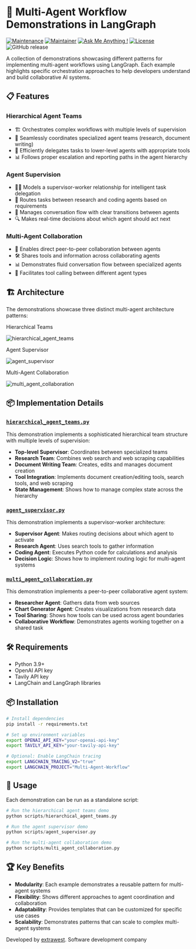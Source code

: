 # 🤖 Multi-Agent Workflow Demonstrations in LangGraph

[![Maintenance](https://img.shields.io/badge/Maintained%3F-yes-green.svg)]()
[![Maintainer](https://img.shields.io/static/v1?label=Yevhen%20Ruban&message=Maintainer&color=red)](mailto:yevhen.ruban@extrawest.com)
[![Ask Me Anything !](https://img.shields.io/badge/Ask%20me-anything-1abc9c.svg)]()
[![License](https://img.shields.io/badge/License-Apache_2.0-blue.svg)](https://opensource.org/licenses/Apache-2.0)
![GitHub release](https://img.shields.io/badge/release-v1.0.0-blue)

A collection of demonstrations showcasing different patterns for implementing multi-agent workflows using LangGraph. 
Each example highlights specific orchestration approaches to help developers understand and build collaborative AI systems.

## 📋 Features

### Hierarchical Agent Teams
- 🏗️ Orchestrates complex workflows with multiple levels of supervision
- 🔄 Seamlessly coordinates specialized agent teams (research, document writing)
- 🧠 Efficiently delegates tasks to lower-level agents with appropriate tools
- 📊 Follows proper escalation and reporting paths in the agent hierarchy

### Agent Supervision
- 👨‍💼 Models a supervisor-worker relationship for intelligent task delegation
- 🔄 Routes tasks between research and coding agents based on requirements
- 🚦 Manages conversation flow with clear transitions between agents
- 🔍 Makes real-time decisions about which agent should act next

### Multi-Agent Collaboration
- 🤝 Enables direct peer-to-peer collaboration between agents
- 🛠️ Shares tools and information across collaborating agents
- 📊 Demonstrates fluid conversation flow between specialized agents
- 📡 Facilitates tool calling between different agent types

## 🏗️ Architecture

The demonstrations showcase three distinct multi-agent architecture patterns:

Hierarchical Teams

![hierarchical_agent_teams](https://github.com/user-attachments/assets/0be43be6-a083-46d8-8f6e-024ee5c9b049)

Agent Supervisor

![agent_supervisor](https://github.com/user-attachments/assets/46ef788f-d529-4903-a8c0-e10275e58826)

Multi-Agent Collaboration

![multi_agent_collaboration](https://github.com/user-attachments/assets/d8714163-8836-4365-9436-cce0755ef9dc)


## 📦 Implementation Details

### [`hierarchical_agent_teams.py`](./scripts/hierarchical_agent_teams.py)
This demonstration implements a sophisticated hierarchical team structure with multiple levels of supervision:

- **Top-level Supervisor**: Coordinates between specialized teams
- **Research Team**: Combines web search and web scraping capabilities 
- **Document Writing Team**: Creates, edits and manages document creation
- **Tool Integration**: Implements document creation/editing tools, search tools, and web scraping
- **State Management**: Shows how to manage complex state across the hierarchy

### [`agent_supervisor.py`](./scripts/agent_supervisor.py)
This demonstration implements a supervisor-worker architecture:

- **Supervisor Agent**: Makes routing decisions about which agent to activate
- **Research Agent**: Uses search tools to gather information
- **Coding Agent**: Executes Python code for calculations and analysis
- **Decision Logic**: Shows how to implement routing logic for multi-agent systems

### [`multi_agent_collaboration.py`](./scripts/multi_agent_collaboration.py)
This demonstration implements a peer-to-peer collaborative agent system:

- **Researcher Agent**: Gathers data from web sources
- **Chart Generator Agent**: Creates visualizations from research data
- **Tool Sharing**: Shows how tools can be used across agent boundaries
- **Collaborative Workflow**: Demonstrates agents working together on a shared task

## 🛠️ Requirements

- Python 3.9+
- OpenAI API key
- Tavily API key 
- LangChain and LangGraph libraries

## 📦 Installation

```bash
# Install dependencies
pip install -r requirements.txt

# Set up environment variables
export OPENAI_API_KEY="your-openai-api-key"
export TAVILY_API_KEY="your-tavily-api-key"

# Optional: Enable LangChain tracing
export LANGCHAIN_TRACING_V2="true"
export LANGCHAIN_PROJECT="Multi-Agent-Workflow"
```

## 🚀 Usage

Each demonstration can be run as a standalone script:

```python
# Run the hierarchical agent teams demo
python scripts/hierarchical_agent_teams.py

# Run the agent supervisor demo
python scripts/agent_supervisor.py

# Run the multi-agent collaboration demo
python scripts/multi_agent_collaboration.py
```

## 🏆 Key Benefits

- **Modularity**: Each example demonstrates a reusable pattern for multi-agent systems
- **Flexibility**: Shows different approaches to agent coordination and collaboration
- **Adaptability**: Provides templates that can be customized for specific use cases
- **Scalability**: Demonstrates patterns that can scale to complex multi-agent systems

Developed by [extrawest](https://extrawest.com/). Software development company
